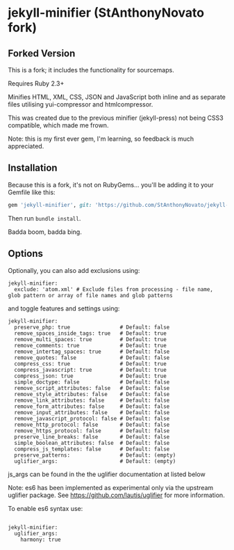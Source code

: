 # jekyll-minifier (StAnthonyNovato fork)

## Forked Version
This is a fork; it includes the functionality for sourcemaps.

Requires Ruby 2.3+

Minifies HTML, XML, CSS, JSON and JavaScript both inline and as separate files utilising yui-compressor and htmlcompressor.

This was created due to the previous minifier (jekyll-press) not being CSS3 compatible, which made me frown.

Note: this is my first ever gem, I'm learning, so feedback is much appreciated.

## Installation
Because this is a fork, it's not on RubyGems... you'll be adding it to your Gemfile like this:

```ruby
gem 'jekyll-minifier', git: 'https://github.com/StAnthonyNovato/jekyll-minifier.git'
```

Then run `bundle install`.

Badda boom, badda bing.

## Options
Optionally, you can also add exclusions using:

<pre><code>jekyll-minifier:
  exclude: 'atom.xml' # Exclude files from processing - file name, glob pattern or array of file names and glob patterns
</code></pre>

and toggle features and settings using:

<pre><code>jekyll-minifier:
  preserve_php: true                # Default: false
  remove_spaces_inside_tags: true   # Default: true
  remove_multi_spaces: true         # Default: true
  remove_comments: true             # Default: true
  remove_intertag_spaces: true      # Default: false
  remove_quotes: false              # Default: false
  compress_css: true                # Default: true
  compress_javascript: true         # Default: true
  compress_json: true               # Default: true
  simple_doctype: false             # Default: false
  remove_script_attributes: false   # Default: false
  remove_style_attributes: false    # Default: false
  remove_link_attributes: false     # Default: false
  remove_form_attributes: false     # Default: false
  remove_input_attributes: false    # Default: false
  remove_javascript_protocol: false # Default: false
  remove_http_protocol: false       # Default: false
  remove_https_protocol: false      # Default: false
  preserve_line_breaks: false       # Default: false
  simple_boolean_attributes: false  # Default: false
  compress_js_templates: false      # Default: false
  preserve_patterns:                # Default: (empty)
  uglifier_args:                    # Default: (empty)
</code></pre>

js_args can be found in the the uglifier documentation at listed below

Note: es6 has been implemented as experimental only via the upstream uglifier package.
See https://github.com/lautis/uglifier for more information.

To enable es6 syntax use:

<pre><code>
jekyll-minifier:
  uglifier_args:
    harmony: true

</code></pre>
